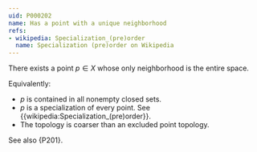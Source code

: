 ```yaml
---
uid: P000202
name: Has a point with a unique neighborhood
refs:
- wikipedia: Specialization_(pre)order
  name: Specialization (pre)order on Wikipedia
---
```


There exists a point $p\in X$ whose only neighborhood is the entire space.

Equivalently:

- $p$ is contained in all nonempty closed sets.
- $p$ is a specialization of every point. See {{wikipedia:Specialization_(pre)order}}.
- The topology is coarser than an excluded point topology.

See also {P201}.
